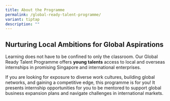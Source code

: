 ```yaml
---
title: About the Programme
permalink: /global-ready-talent-programme/
variant: tiptap
description: ""
---
```

<h2>Nurturing Local Ambitions for Global Aspirations</h2>
<p>Learning does not have to be confined to only the classroom. Our Global
Ready Talent Programme offers <strong>young talents</strong> access to local
and overseas internships in promising Singapore and international enterprises.</p>
<p>If you are looking for exposure to diverse work cultures, building global
networks, and gaining a competitive edge, this programme is for you! It
presents internship opportunities for you to be mentored to support global
business expansion plans and navigate challenges in international markets.</p>